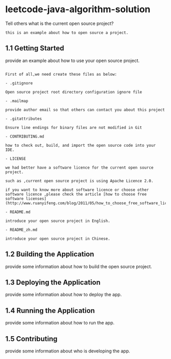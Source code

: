 # leetcode-java-algorithm-solution

Tell others what is the current open source project?

```
this is an example about how to open source a project.
```
## 1.1 Getting Started

provide an example about how to use your open source project.

```

First of all,we need create these files as below:

- .gitignore

Open source project root directory configuration ignore file

- .mailmap

provide author email so that others can contact you about this project

- .gitattributes

Ensure line endings for binary files are not modified in Git

- CONTRIBUTING.md

how to check out, build, and import the open source code into your IDE.

- LICENSE

we had better have a software licence for the current open source project.

such as ,current open source project is using Apache Licence 2.0.

if you want to know more about software licence or choose other software licence ,please check the article [how to choose free software licenses](http://www.ruanyifeng.com/blog/2011/05/how_to_choose_free_software_licenses.html)

- README.md

introduce your open source project in English.

- README_zh.md

introduce your open source project in Chinese.

```
## 1.2 Building the Application

provide some information about how to build the open source project.

## 1.3 Deploying the Application

provide some information about how to deploy the app.

## 1.4 Running the Application

provide some information about how to run the app.

## 1.5 Contributing

provide some information about who is developing the app.
